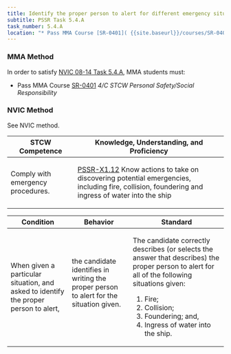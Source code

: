 ```yaml
---
title: Identify the proper person to alert for different emergency situations
subtitle: PSSR Task 5.4.A 
task_number: 5.4.A
location: "* Pass MMA Course [SR-0401]( {{site.baseurl}}/courses/SR-0401) *4/C STCW Personal Safety/Social Responsibility*" 
---
```



### MMA Method

In order to satisfy  [NVIC 08-14  Task  5.4.A]({{site.baseurl}}/assets/images/nvic-08-14.pdf), MMA students must:

* Pass MMA Course [SR-0401]( {{site.baseurl}}/courses/SR-0401) *4/C STCW Personal Safety/Social Responsibility*


### NVIC Method

<a onclick="togglevisibility('nvic_methods')" >See NVIC method.</a>

<div id='nvic_methods' class='hide'>

<table>
<thead>
<tr>
<th class='forty'> STCW Competence </th>
<th class='sixty'> Knowledge, Understanding, and Proficiency </th>
</tr>
</thead>




<tbody>
<tr><td markdown='1'>

Comply with emergency procedures.

</td><td markdown='1'>

[PSSR-X1.12](../../tables/614.html#PSSR-X1.12) Know actions to take on discovering potential emergencies, including fire, collision, foundering and ingress of water into the ship

</td></tr>


</tbody>
</table>


<table>
<thead>
<tr><th class='twenty'>  Condition </th><th class='twenty'> Behavior </th><th  class='sixty'>Standard </th></tr>
</thead>
<tbody >



<tr><td markdown='1'>

When given a particular situation, and asked to identify the proper person to alert,

</td><td markdown='1'>

the candidate identifies in writing the proper person to alert for the situation given.

<br>

<div class="tooltip">
<span class="tooltiptext">
</span>
</div>


</td><td markdown='1'>

The candidate correctly describes (or selects the answer that describes) the proper person to alert for all of the following situations given:
 
1.  Fire; 
2.  Collision; 
3.  Foundering; and, 
4.  Ingress of water into the ship.

</td></tr>
</tbody>
</table>
</div>
